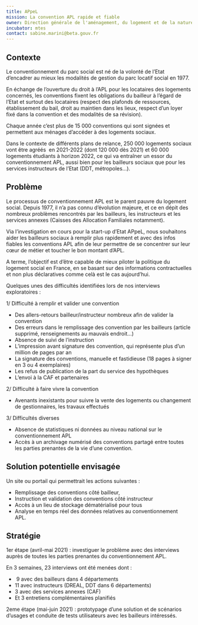 ```yaml
---
title: APpeL
mission: La convention APL rapide et fiable
owner: Direction générale de l'aménagement, du logement et de la nature (DGALN)
incubator: mtes
contact: sabine.marini@beta.gouv.fr
---
```

<!--StartFragment-->



## Contexte

Le conventionnement du parc social est né de la volonté de l’Etat d’encadrer au mieux les modalités de gestion du parc locatif social en 1977.



En échange de l’ouverture du droit à l’APL pour les locataires des logements concernés, les conventions fixent les obligations du bailleur à l’égard de l’Etat et surtout des locataires (respect des plafonds de ressources, établissement du bail, droit au maintien dans les lieux, respect d’un loyer fixé dans la convention et des modalités de sa révision).



Chaque année c’est plus de 15 000 conventions qui sont signées et permettent aux ménages d’accéder à des logements sociaux.



Dans le contexte de différents plans de relance, 250 000 logements sociaux vont être agréés  en 2021-2022 (dont 120 000 dès 2021) et 60 000 logements étudiants à horizon 2022, ce qui va entraîner un essor du conventionnement APL, aussi bien pour les bailleurs sociaux que pour les services instructeurs de l’Etat (DDT, métropoles…).  



## Problème

Le processus de conventionnement APL est le parent pauvre du logement social. Depuis 1977, il n’a pas connu d’évolution majeure, et ce en dépit des nombreux problèmes rencontrés par les bailleurs, les instructeurs et les services annexes (Caisses des Allocation Familiales notamment). 

Via l’investigation en cours pour la start-up d’Etat APpeL, nous souhaitons aider les bailleurs sociaux à remplir plus rapidement et avec des infos fiables les conventions APL afin de leur permettre de se concentrer sur leur cœur de métier et toucher le bon montant d’APL. 

A terme, l’objectif est d’être capable de mieux piloter la politique du logement social en France, en se basant sur des informations contractuelles et non plus déclaratives comme celà est le cas aujourd’hui. 

Quelques unes des difficultés identifiées lors de nos interviews exploratoires : 

1/ Difficulté à remplir et valider une convention

* Des allers-retours bailleur/instructeur nombreux afin de valider la convention
* Des erreurs dans le remplissage des convention par les bailleurs (article supprimé, renseignements au mauvais endroit…)
* Absence de suivi de l’instruction
* L’impression avant signature des convention, qui représente plus d’un million de pages par an
* La signature des conventions, manuelle et fastidieuse (18 pages à signer en 3 ou 4 exemplaires)
* Les refus de publication de la part du service des hypothèques
* L’envoi à la CAF et partenaires

2/ Difficulté à faire vivre la convention

* Avenants inexistants pour suivre la vente des logements ou changement de gestionnaires, les travaux effectués

3/ Difficultés diverses

* Absence de statistiques ni données au niveau national sur le conventionnement APL
* Accès à un archivage numérisé des conventions partagé entre toutes les parties prenantes de la vie d’une convention. 

## Solution potentielle envisagée

Un site ou portail qui permettrait les actions suivantes : 

* Remplissage des conventions côté bailleur, 
* Instruction et validation des conventions côté instructeur 
* Accès à un lieu de stockage dématérialisé pour tous
* Analyse en temps réel des données relatives au conventionnement APL. 

## Stratégie

1er étape (avril-mai 2021) : investiguer le problème avec des interviews auprès de toutes les parties prenantes du conventionnement APL. 

En 3 semaines, 23 interviews ont été menées dont : 

*  9 avec des bailleurs dans 4 départements
* 11 avec instructeurs (DREAL, DDT dans 6 départements)
* 3 avec des services annexes (CAF)
* Et 3 entretiens complémentaires planifiés

2eme étape (mai-juin 2021) : prototypage d’une solution et de scénarios d’usages et conduite de tests utilisateurs avec les bailleurs intéressés. 



<!--EndFragment-->